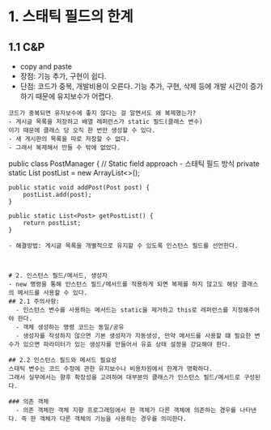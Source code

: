# 1. 스태틱 필드의 한계

## 1.1 C&P 
- copy and paste
- 장점: 기능 추가, 구현이 쉽다.
- 단점: 코드가 중복, 개발비용이 오른다. 기능 추가, 구현, 삭제 등에 개발 시간이 증가하기 때문에 유지보수가 어렵다.
```
코드가 중복되면 유지보수에 좋지 않다는 걸 알면서도 왜 복제했는가?
- 게시글 목록을 저장하고 배열 레퍼런스가 static 필드(클래스 변수)
이기 때문에 클래스 당 오직 한 번만 생성할 수 있다. 
- 새 게시판의 목록을 따로 저장할 수 없다.
- 그래서 복제해서 만들 수 밖에 없었다.
```
public class PostManager {
    // Static field approach - 스태틱 필드 방식
    private static List<Post> postList = new ArrayList<>();

    public static void addPost(Post post) {
        postList.add(post);
    }

    public static List<Post> getPostList() {
        return postList;
    }
```
- 해결방법: 게시글 목록을 개별적으로 유지할 수 있도록 인스턴스 필드를 선언한다.



# 2. 인스턴스 필드/메서드, 생성자
- new 명령을 통해 인스턴스 필드/메서드를 적용하게 되면 복제를 하지 않고도 해당 클래스의 메서드를 사용할 수 있다.
## 2.1 주의사항:
  - 인스턴스 변수를 사용하는 메서드는 static을 제거하고 this로 레퍼런스를 지정해주어야 한다.
  - 객체 생성하는 명령 코드는 동일/공유
  - 생성자를 작성하지 않으면 기본 생성자가 자동생성, 만약 메서드를 사용할 떄 필요한 변수가 있으면 파라미터가 있는 생성자를 만들어서 유효 상태 설정을 강요해야 한다.

## 2.2 인스턴스 필드와 메서드 필요성
스태틱 변수는 코드 수정에 관한 유지보수나 비용차원에서 한계가 명확하다.
그래서 실무에서는 향후 확장성을 고려하여 대부분의 클래스가 인스턴스 필드/메서드로 구성된다.

### 의존 객체
  - 의존 객체란 객체 지향 프로그래밍에서 한 객체가 다른 객체에 의존하는 경우를 나타낸다. 즉 한 객체가 다른 객체의 기능을 사용하는 경우를 의미한다.


